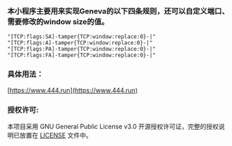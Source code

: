 ### 本小程序主要用来实现Geneva的以下四条规则，还可以自定义端口、需要修改的window size的值。
```
"[TCP:flags:SA]-tamper{TCP:window:replace:0}-|"
"[TCP:flags:A]-tamper{TCP:window:replace:0}-|"
"[TCP:flags:PA]-tamper{TCP:window:replace:0}-|"
"[TCP:flags:FA]-tamper{TCP:window:replace:0}-|"
```
### 具体用法：
[https://www.444.run](https://www.444.run)
### 授权许可:
本项目采用 GNU General Public License v3.0 开源授权许可证，完整的授权说明已放置在 [LICENSE](https://github.com/lagran007/lagran/blob/master/LICENSE) 文件中。